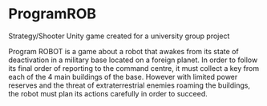 # ProgramROB
Strategy/Shooter Unity game created for a university group project

Program ROBOT is a game about a robot that awakes from its state of deactivation in a military base located on a foreign planet. In order to follow its final order of reporting to the command centre, it must collect a key from each of the 4 main buildings of the base. However with limited power reserves and the threat of extraterrestrial enemies roaming the buildings, the robot must plan its actions carefully in order to succeed.
